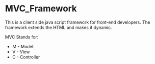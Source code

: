 # MVC_Framework

This is a client side java script framework for front-end developers. The framework extends the HTML and makes it dynamic.

MVC Stands for:
* M - Model
* V - View
* C - Controller
